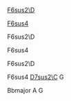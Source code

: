 
[F6sus2\D](x-5-5-x-6-x)

[F6sus4](x-x-3-3-3-x)

F6sus2\D

F6sus4 

F6sus2\D

F6sus4  [D7sus2\C](x-3-2-x-x-3)  G

Bbmajor A G